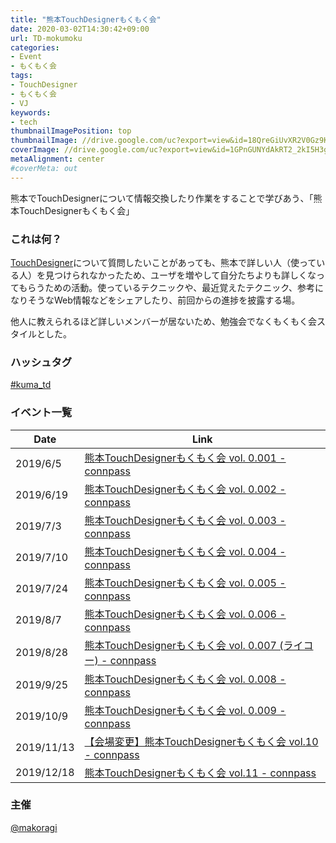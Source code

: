 ```yaml
---
title: "熊本TouchDesignerもくもく会"
date: 2020-03-02T14:30:42+09:00
url: TD-mokumoku
categories:
- Event
- もくもく会
tags:
- TouchDesigner
- もくもく会
- VJ
keywords:
- tech
thumbnailImagePosition: top
thumbnailImage: //drive.google.com/uc?export=view&id=18QreGiUvXR2V0Gz9Kkyr1ztljlK6RQKy
coverImage: //drive.google.com/uc?export=view&id=1GPnGUNYdAkRT2_2kI5H3g6N_enNw-oA4
metaAlignment: center
#coverMeta: out
---
```

熊本でTouchDesignerについて情報交換したり作業をすることで学びあう、「熊本TouchDesignerもくもく会」

<!--more-->

### これは何？

[TouchDesigner](https://www.derivative.ca/)について質問したいことがあっても、熊本で詳しい人（使っている人）を見つけられなかったため、ユーザを増やして自分たちよりも詳しくなってもらうための活動。使っているテクニックや、最近覚えたテクニック、参考になりそうなWeb情報などをシェアしたり、前回からの進捗を披露する場。

他人に教えられるほど詳しいメンバーが居ないため、勉強会でなくもくもく会スタイルとした。

### ハッシュタグ

[#kuma_td](https://twitter.com/hashtag/kuma_td)

### イベント一覧

| Date | Link |
| ---- | ---- |
| 2019/6/5 | [熊本TouchDesignerもくもく会 vol\. 0\.001 \- connpass](https://kumamcn.connpass.com/event/134132/) |
| 2019/6/19 | [熊本TouchDesignerもくもく会 vol\. 0\.002 \- connpass](https://kumamcn.connpass.com/event/134433/) |
| 2019/7/3 | [熊本TouchDesignerもくもく会 vol\. 0\.003 \- connpass](https://kumamcn.connpass.com/event/136386/) |
| 2019/7/10 | [熊本TouchDesignerもくもく会 vol\. 0\.004 \- connpass](https://kumamcn.connpass.com/event/138221/) |
| 2019/7/24 | [熊本TouchDesignerもくもく会 vol\. 0\.005 \- connpass](https://kumamcn.connpass.com/event/139146/) |
| 2019/8/7 | [熊本TouchDesignerもくもく会 vol\. 0\.006 \- connpass](https://kumamcn.connpass.com/event/140815/) |
| 2019/8/28 | [熊本TouchDesignerもくもく会 vol\. 0\.007 \(ライコー\) \- connpass](https://kumamcn.connpass.com/event/143406/)
| 2019/9/25 | [熊本TouchDesignerもくもく会 vol\. 0\.008 \- connpass](https://kumamcn.connpass.com/event/146379/) |
| 2019/10/9 | [熊本TouchDesignerもくもく会 vol\. 0\.009 \- connpass](https://kumamcn.connpass.com/event/149130/) |
| 2019/11/13 | [【会場変更】熊本TouchDesignerもくもく会 vol\.10 \- connpass](https://kumamcn.connpass.com/event/154670/)
| 2019/12/18 | [熊本TouchDesignerもくもく会 vol\.11 \- connpass](https://kumamcn.connpass.com/event/159160/) |

### 主催

[@makoragi](https://twitter.com/makoragi)
